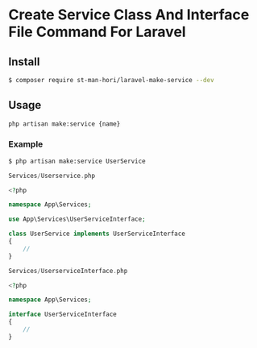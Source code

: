 # Create Service Class And Interface File Command For Laravel

## Install
```bash
$ composer require st-man-hori/laravel-make-service --dev
```

## Usage
```bash
php artisan make:service {name}
```

### Example
```bash
$ php artisan make:service UserService
```

```php
Services/Userservice.php

<?php

namespace App\Services;

use App\Services\UserServiceInterface;

class UserService implements UserServiceInterface
{
    //
}
```

```php
Services/UserserviceInterface.php

<?php

namespace App\Services;

interface UserServiceInterface
{
    //
}
```